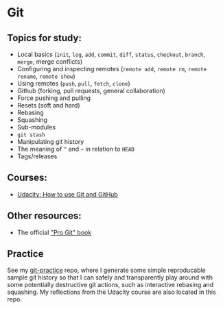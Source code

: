 # Git

## Topics for study:
* Local basics (`init`, `log`, `add`, `commit`, `diff`, `status`, `checkout`, `branch`, `merge`, merge conflicts)
* Configuring and inspecting remotes (`remote add`, `remote rm`, `remote rename`, `remote show`)
* Using remotes (`push`, `pull`, `fetch`, `clone`)
* Github (forking, pull requests, general collaboration)
* Force pushing and pulling
* Resets (soft and hard)
* Rebasing
* Squashing
* Sub-modules
* `git stash`
* Manipulating git history
* The meaning of `^` and `~` in relation to `HEAD`
* Tags/releases

## Courses:
* [Udacity: How to use Git and GitHub](https://eu.udacity.com/course/how-to-use-git-and-github--ud775)

## Other resources:
* The official ["Pro Git" book](https://git-scm.com/book/en/v2/)

## Practice
See my [git-practice](https://github.com/cortadocodes/git-practice/tree/master/) repo, where I generate some simple 
reproducable sample git history so that I can safely and transparently play around with some potentially destructive 
git actions, such as interactive rebasing and squashing. My reflections from the Udacity course are also located in 
this repo.
